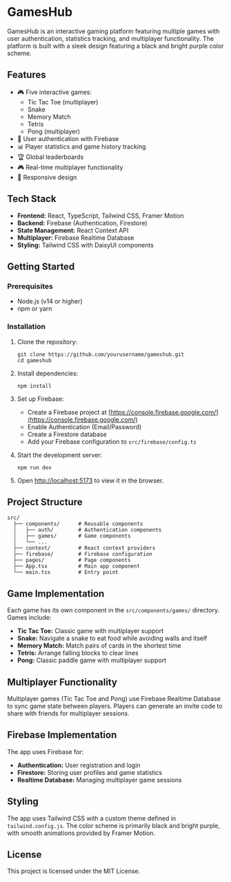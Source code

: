 # GamesHub

GamesHub is an interactive gaming platform featuring multiple games with user authentication, statistics tracking, and multiplayer functionality. The platform is built with a sleek design featuring a black and bright purple color scheme.

## Features

- 🎮 Five interactive games:
  - Tic Tac Toe (multiplayer)
  - Snake
  - Memory Match
  - Tetris
  - Pong (multiplayer)
- 👤 User authentication with Firebase
- 📊 Player statistics and game history tracking
- 🏆 Global leaderboards
- 🎮 Real-time multiplayer functionality
- 📱 Responsive design

## Tech Stack

- **Frontend:** React, TypeScript, Tailwind CSS, Framer Motion
- **Backend:** Firebase (Authentication, Firestore)
- **State Management:** React Context API
- **Multiplayer:** Firebase Realtime Database
- **Styling:** Tailwind CSS with DaisyUI components

## Getting Started

### Prerequisites

- Node.js (v14 or higher)
- npm or yarn

### Installation

1. Clone the repository:
   ```
   git clone https://github.com/yourusername/gameshub.git
   cd gameshub
   ```

2. Install dependencies:
   ```
   npm install
   ```

3. Set up Firebase:
   - Create a Firebase project at [https://console.firebase.google.com/](https://console.firebase.google.com/)
   - Enable Authentication (Email/Password)
   - Create a Firestore database
   - Add your Firebase configuration to `src/firebase/config.ts`

4. Start the development server:
   ```
   npm run dev
   ```

5. Open [http://localhost:5173](http://localhost:5173) to view it in the browser.

## Project Structure

```
src/
  ├── components/      # Reusable components
  │   ├── auth/        # Authentication components
  │   ├── games/       # Game components
  │   └── ...
  ├── context/         # React context providers
  ├── firebase/        # Firebase configuration
  ├── pages/           # Page components
  ├── App.tsx          # Main app component
  └── main.tsx         # Entry point
```

## Game Implementation

Each game has its own component in the `src/components/games/` directory. Games include:

- **Tic Tac Toe:** Classic game with multiplayer support
- **Snake:** Navigate a snake to eat food while avoiding walls and itself
- **Memory Match:** Match pairs of cards in the shortest time
- **Tetris:** Arrange falling blocks to clear lines
- **Pong:** Classic paddle game with multiplayer support

## Multiplayer Functionality

Multiplayer games (Tic Tac Toe and Pong) use Firebase Realtime Database to sync game state between players. Players can generate an invite code to share with friends for multiplayer sessions.

## Firebase Implementation

The app uses Firebase for:
- **Authentication:** User registration and login
- **Firestore:** Storing user profiles and game statistics
- **Realtime Database:** Managing multiplayer game sessions

## Styling

The app uses Tailwind CSS with a custom theme defined in `tailwind.config.js`. The color scheme is primarily black and bright purple, with smooth animations provided by Framer Motion.

## License

This project is licensed under the MIT License.
